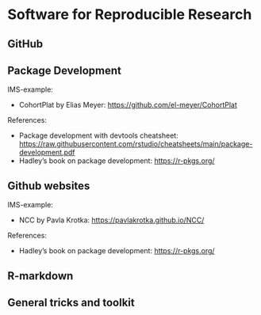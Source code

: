 Software for Reproducible Research
================

## GitHub

## Package Development

IMS-example:

  - CohortPlat by Elias Meyer: <https://github.com/el-meyer/CohortPlat>

References:

  - Package development with devtools cheatsheet:
    <https://raw.githubusercontent.com/rstudio/cheatsheets/main/package-development.pdf>
  - Hadley’s book on package development: <https://r-pkgs.org/>

## Github websites

IMS-example:

  - NCC by Pavla Krotka: <https://pavlakrotka.github.io/NCC/>

References:

  - Hadley’s book on package development: <https://r-pkgs.org/>

## R-markdown

## General tricks and toolkit
